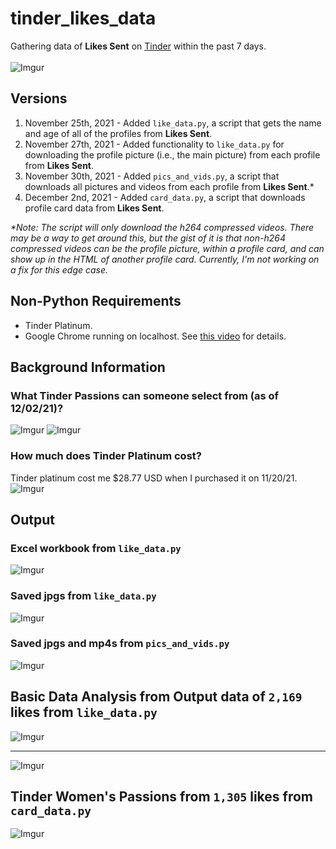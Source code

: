 # tinder_likes_data
Gathering data of **Likes Sent** on [Tinder](https://tinder.com/) within the past 7 days. <br><br>
![Imgur](https://imgur.com/hSVjccD.jpg)

## Versions
1. November 25th, 2021 - Added `like_data.py`, a script that gets the name and age of all of the profiles from **Likes Sent**.
2. November 27th, 2021 - Added functionality to `like_data.py` for downloading the profile picture (i.e., the main picture) from each profile from **Likes Sent**.
3. November 30th, 2021 - Added `pics_and_vids.py`, a script that downloads all pictures and videos from each profile from **Likes Sent**.*
4. December 2nd, 2021 - Added `card_data.py`, a script that downloads profile card data from **Likes Sent**.

*\*Note: The script will only download the h264 compressed videos. There may be a way to get around this, but the gist of it is that non-h264 compressed videos can be the profile picture, within a profile card, and can show up in the HTML of another profile card. Currently, I'm not working on a fix for this edge case.*

## Non-Python Requirements
- Tinder Platinum.
- Google Chrome running on localhost. See [this video](https://youtu.be/FVumnHy5Tzo) for details.

## Background Information
### What Tinder Passions can someone select from (as of 12/02/21)?
![Imgur](https://imgur.com/3d1hBA8.jpg)
![Imgur](https://imgur.com/7uwIFnM.jpg)

### How much does Tinder Platinum cost?
Tinder platinum cost me $28.77 USD when I purchased it on 11/20/21.
![Imgur](https://imgur.com/x7R0ruB.jpg)

## Output
### Excel workbook from `like_data.py`
![Imgur](https://imgur.com/6WjLKCs.jpg)
### Saved jpgs from `like_data.py`
![Imgur](https://imgur.com/gD7bIJ4.jpg)
### Saved jpgs and mp4s from `pics_and_vids.py`
![Imgur](https://imgur.com/DjmsSP6.jpg)

## Basic Data Analysis from Output data of `2,169` likes from `like_data.py`
![Imgur](https://i.imgur.com/IbCubjv.png)
***
![Imgur](https://i.imgur.com/0Bhshd2.png)

## Tinder Women's Passions from `1,305` likes from `card_data.py`
![Imgur](https://imgur.com/WPltmKJ.jpg)
